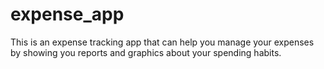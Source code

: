 # expense_app

This is an expense tracking app that can help you manage your expenses by showing you reports and graphics about your spending habits.